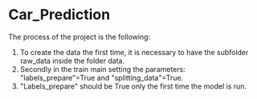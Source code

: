 # Car_Prediction

The process of the project is the following:
1.  To create the data the first time, it is necessary to have 
the subfolder raw_data inside the folder data.
2.  Secondly in the train main setting the parameters: "labels_prepare"=True and "splitting_data"=True.
3.  "Labels_prepare" should be True only the first time the model is run.

